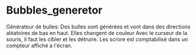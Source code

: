 # Bubbles_generetor
Générateur de bulles: 
Des bulles sont générées et vont dans des directions aléatoires de bas en haut.
Elles changent de couleur 
Avec le curseur de la souris, il faut les cibler et les détruire.
Les scrore est comptabilisé dans un compteur affiché à l'écran.
